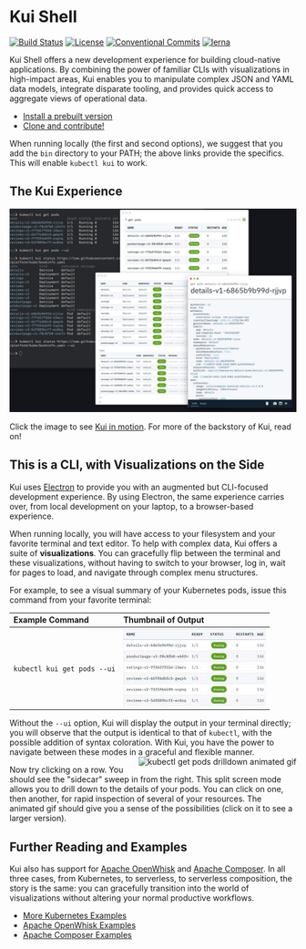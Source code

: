 # Kui Shell

[![Build Status](https://travis-ci.org/IBM/kui.svg?branch=master)](https://travis-ci.org/IBM/kui)
[![License](https://img.shields.io/badge/license-Apache%202.0-blue.svg)](https://opensource.org/licenses/Apache-2.0)
[![Conventional Commits](https://img.shields.io/badge/Conventional%20Commits-1.0.0-yellow.svg)](https://conventionalcommits.org)
[![lerna](https://img.shields.io/badge/maintained%20with-lerna-cc00ff.svg)](https://lernajs.io/)

Kui Shell offers a new development experience for building
cloud-native applications. By combining the power of familiar CLIs
with visualizations in high-impact areas, Kui enables you to
manipulate complex JSON and YAML data models, integrate disparate
tooling, and provides quick access to aggregate views of operational
data.

- [Install a prebuilt version](docs/installation.md)
- [Clone and contribute!](docs/dev/README.md)

When running locally (the first and second options), we suggest that
you add the `bin` directory to your PATH; the above links provide the
specifics. This will enable `kubectl kui` to work.

## The Kui Experience

[![Kui screenshot](packages/app/content/images/kubectl-examples.jpg)](https://youtu.be/jcV0csyzGdY)

Click the image to see [Kui in
motion](https://youtu.be/jcV0csyzGdY). For more of the backstory of
Kui, read on!

## This is a CLI, with Visualizations on the Side

Kui uses [Electron](https://electronjs.org) to provide you with an
augmented but CLI-focused development experience. By using Electron,
the same experience carries over, from local development on your
laptop, to a browser-based experience.

When running locally, you will have access to your filesystem and your
favorite terminal and text editor. To help with complex data, Kui
offers a suite of **visualizations**. You can gracefully flip between
the terminal and these visualizations, without having to switch to
your browser, log in, wait for pages to load, and navigate through
complex menu structures.

For example, to see a visual summary of your Kubernetes pods, issue
this command from your favorite terminal:

|Example Command|Thumbnail of Output|
|:--------------------------|:------------------------------|
|`kubectl kui get pods --ui`|[![](packages/app/content/images/kubectl-get-pods-thumbnail.jpg)](packages/app/content/images/kubectl-get-pods.png)|

Without the `--ui` option, Kui will display the output in your
terminal directly; you will observe that the output is identical to
that of `kubectl`, with the possible addition of syntax
coloration. With Kui, you have the power to navigate between these
modes in a graceful and flexible manner.
<a href="https://ibm.box.com/shared/static/55gasbz9fc40qrg43iq4b8t1uckupft4.gif">
    <img align="right" alt="kubectl get pods drilldown animated gif" src="https://ibm.box.com/shared/static/2y3yhwbol7jaixvitdp59wl29zc5onaw.gif"></img>
<a>

Now try clicking on a row. You should see the "sidecar" sweep in from
the right. This split screen mode allows you to drill down to the
details of your pods. You can click on one, then another, for rapid
inspection of several of your resources. The animated gif should give
you a sense of the possibilities (click on it to see a larger
version).

## Further Reading and Examples

Kui also has support for [Apache
OpenWhisk](https://github.com/apache/incubator-openwhisk) and [Apache
Composer](https://github.com/apache/incubator-openwhisk-composer/).
In all three cases, from Kubernetes, to serverless, to serverless
composition, the story is the same: you can gracefully transition into
the world of visualizations without altering your normal productive
workflows.

- [More Kubernetes Examples](docs/readme/examples/kubernetes.md)
- [Apache OpenWhisk Examples](docs/readme/examples/openwhisk.md)
- [Apache Composer Examples](docs/readme/examples/composer.md)
